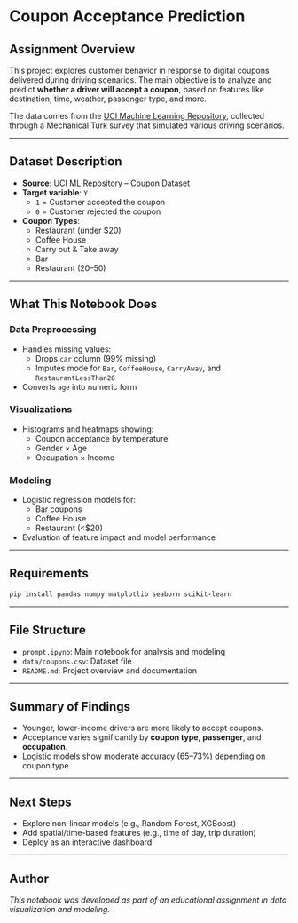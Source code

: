 
# Coupon Acceptance Prediction

## Assignment Overview

This project explores customer behavior in response to digital coupons delivered during driving scenarios. The main objective is to analyze and predict **whether a driver will accept a coupon**, based on features like destination, time, weather, passenger type, and more.

The data comes from the [UCI Machine Learning Repository](https://archive.ics.uci.edu/), collected through a Mechanical Turk survey that simulated various driving scenarios.

---

##  Dataset Description

- **Source**: UCI ML Repository – Coupon Dataset
- **Target variable**: `Y`  
  - `1` = Customer accepted the coupon  
  - `0` = Customer rejected the coupon
- **Coupon Types**:
  - Restaurant (under $20)
  - Coffee House
  - Carry out & Take away
  - Bar
  - Restaurant ($20–$50)

---

##  What This Notebook Does

### Data Preprocessing
- Handles missing values:
  - Drops `car` column (99% missing)
  - Imputes mode for `Bar`, `CoffeeHouse`, `CarryAway`, and `RestaurantLessThan20`
- Converts `age` into numeric form

### Visualizations
- Histograms and heatmaps showing:
  - Coupon acceptance by temperature
  - Gender × Age
  - Occupation × Income

### Modeling
- Logistic regression models for:
  - Bar coupons
  - Coffee House
  - Restaurant (<$20)
- Evaluation of feature impact and model performance

---

##  Requirements

```bash
pip install pandas numpy matplotlib seaborn scikit-learn
```

---

##  File Structure

- `prompt.ipynb`: Main notebook for analysis and modeling
- `data/coupons.csv`: Dataset file 
- `README.md`: Project overview and documentation

---

##  Summary of Findings

- Younger, lower-income drivers are more likely to accept coupons.
- Acceptance varies significantly by **coupon type**, **passenger**, and **occupation**.
- Logistic models show moderate accuracy (65–73%) depending on coupon type.

---

## Next Steps

- Explore non-linear models (e.g., Random Forest, XGBoost)
- Add spatial/time-based features (e.g., time of day, trip duration)
- Deploy as an interactive dashboard

---

##  Author

*This notebook was developed as part of an educational assignment in data visualization and modeling.*
